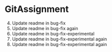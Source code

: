 # GitAssignment
4. Update readme in bug-fix
5. Update readme in bug-fix again
8. Update readme in bug-fix-experimental
9. Update readme in bug-fix-experimental again
10. Update readme in bug-fix-experimental again
